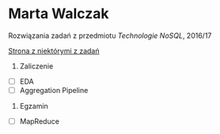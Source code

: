 # Marta Walczak
Rozwiązania zadań z przedmiotu _Technologie NoSQL_, 2016/17

[Strona z niektórymi z zadań](https://mawala.github.io/projekty-nosql/)

1. Zaliczenie
 - [ ] EDA
 - [ ] Aggregation Pipeline
1. Egzamin
 - [ ] MapReduce
